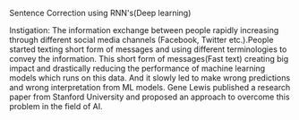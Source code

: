 
Sentence Correction using RNN's(Deep learning)


Instigation:
The information exchange between people rapidly increasing through different social media channels (Facebook, Twitter etc.).People started texting short form of messages and using different terminologies to convey the information. This short form of messages(Fast text) creating big impact and drastically reducing the performance of machine learning models which runs on this data. And it slowly led to make wrong predictions and wrong interpretation from ML models. Gene Lewis published a research paper from Stanford University and proposed an approach to overcome this problem in the field of AI.
